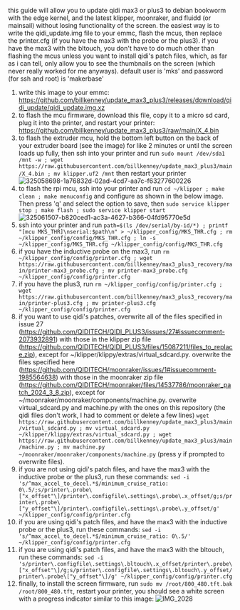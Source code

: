 this guide will allow you to update qidi max3 or plus3 to debian bookworm with the edge kernel, and the latest klipper, moonraker, and fluidd (or mainsail) without losing functionality of the screen. the easiest way is to write the qidi_update.img file to your emmc, flash the mcus, then replace the printer.cfg (if you have the max3 with the probe or the plus3). if you have the max3 with the bltouch, you don't have to do much other than flashing the mcus unless you want to install qidi's patch files, which, as far as i can tell, only allow you to see the thumbnails on the screen (which never really worked for me anyways). default user is 'mks' and password (for ssh and root) is 'makerbase'

1. write this image to your emmc: https://github.com/billkenney/update_max3_plus3/releases/download/qidi_update/qidi_update.img.xz
2. to flash the mcu firmware, download this file, copy it to a micro sd card, plug it into the printer, and restart your printer: https://github.com/billkenney/update_max3_plus3/raw/main/X_4.bin
3. to flash the extruder mcu, hold the bottom left button on the back of your extruder board (see the image) for like 2 minutes or until the screen loads up fully, then ssh into your printer and run `sudo mount /dev/sda1 /mnt -w ; wget https://raw.githubusercontent.com/billkenney/update_max3_plus3/main/X_4.bin ; mv klipper.uf2 /mnt` then restart your printer
![325058698-1a76832d-02ad-4cd7-aa7c-f63277600226](https://github.com/billkenney/update_max3_plus3/assets/30010560/46a879b1-d77c-468d-b7ab-371fcdcf8673)
4. to flash the rpi mcu, ssh into your printer and run `cd ~/klipper ; make clean ; make menuconfig` and configure as shown in the below image. Then press 'q' and select the option to save, then `sudo service klipper stop ; make flash ; sudo service klipper start`
![325061507-b820ced1-ac3a-4627-b366-04fd95770e5d](https://github.com/billkenney/update_max3_plus3/assets/30010560/de954ba9-a158-42d0-b564-d3a71169f4bc)
5. ssh into your printer and run `path=$(ls /dev/serial/by-id/*) ; printf "[mcu MKS_THR]\nserial:$path\n" > ~/klipper_config/MKS_THR.cfg ; rm ~/klipper_config/config/MKS_THR.cfg ; ln -s ~/klipper_config/MKS_THR.cfg ~/klipper_config/config/MKS_THR.cfg`
6. if you have the inductive probe on the max3, run `rm ~/klipper_config/config/printer.cfg ; wget https://raw.githubusercontent.com/billkenney/max3_plus3_recovery/main/printer-max3_probe.cfg ; mv printer-max3_probe.cfg ~/klipper_config/config/printer.cfg`
7. if you have the plus3, run `rm ~/klipper_config/config/printer.cfg ; wget https://raw.githubusercontent.com/billkenney/max3_plus3_recovery/main/printer-plus3.cfg ; mv printer-plus3.cfg ~/klipper_config/config/printer.cfg`
8. if you want to use qidi's patches, overwrite all of the files specified in issue 27 (https://github.com/QIDITECH/QIDI_PLUS3/issues/27#issuecomment-2073932891) with those in the klipper zip file (https://github.com/QIDITECH/QIDI_PLUS3/files/15087211/files_to_replace.zip), except for ~/klipper/klippy/extras/virtual_sdcard.py. overwrite the files specified here (https://github.com/QIDITECH/moonraker/issues/1#issuecomment-1985564638) with those in the moonraker zip file (https://github.com/QIDITECH/moonraker/files/14537786/moonraker_patch_2024_3_8.zip), except for ~/moonraker/moonraker/components/machine.py. overwrite virtual_sdcard.py and machine.py with the ones on this repository (the qidi files don't work, I had to comment or delete a few lines) `wget https://raw.githubusercontent.com/billkenney/update_max3_plus3/main/virtual_sdcard.py ; mv virtual_sdcard.py ~/klipper/klippy/extras/virtual_sdcard.py ; wget https://raw.githubusercontent.com/billkenney/update_max3_plus3/main/machine.py ; mv machine.py ~/moonraker/moonraker/components/machine.py` (press y if prompted to overwrite files).
9. if you are not using qidi's patch files, and have the max3 with the inductive probe or the plus3, run these commands: `sed -i 's/^max_accel_to_decel.*$/minimum_cruise_ratio: 0\.5/;s/printer\.probe\["x_offset"\]/printer\.configfile\.settings\.probe\.x_offset/g;s/printer\.probe\["y_offset"\]/printer\.configfile\.settings\.probe\.y_offset/g' ~/klipper_config/config/printer.cfg`
10. if you are using qidi's patch files, and have the max3 with the inductive probe or the plus3, run these commands: `sed -i 's/^max_accel_to_decel.*$/minimum_cruise_ratio: 0\.5/' ~/klipper_config/config/printer.cfg`
11. if you are using qidi's patch files, and have the max3 with the bltouch, run these commands: `sed -i 's/printer\.configfile\.settings\.bltouch\.x_offset/printer\.probe\["x_offset"\]/g;s/printer\.configfile\.settings\.bltouch\.y_offset/printer\.probe\["y_offset"\]/g' ~/klipper_config/config/printer.cfg`
12. finally, to install the screen firmware, run `sudo mv /root/800_480.tft.bak /root/800_480.tft`, restart your printer, you should see a white screen with a progress indicator similar to this image: ![IMG_2028](https://github.com/billkenney/update_max3_plus3/assets/30010560/f5cf29b5-9c42-475f-9e84-a78b302265bf)

